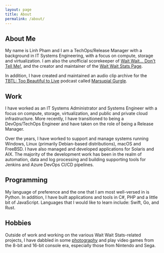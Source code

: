 ```yaml
---
layout: page
title: About
permalink: /about/
---
```


## About Me

My name is Linh Pham and I am a TechOps/Release Manager with a background in IT Systems Engineering, with a focus on compute, storage and virtualization. I am also the unofficial scorekeeper of [Wait Wait... Don't Tell Me!](https://waitwait.npr.org), and the creator and maintainer of the [Wait Wait Stats Page](https://stats.wwdt.me).

In addition, I have created and maintained an audio clip archive for the [TBTL: Too Beautiful to Live](https://tbtl.net) podcast called [Marsupial Gurgle](https://marsupialgurgle.com).

## Work

I have worked as an IT Systems Administrator and Systems Engineer with a focus on compute, storage, virtualization, and public and private cloud infrastructure. More recently, I have transitioned to being a DevOps/TechOps Engineer and have taken on the role of being a Release Manager.

Over the years, I have worked to support and manage systems running Windows, Linux (primarily Debian-based distributions), macOS and FreeBSD. I have also managed and developed applications for Solaris and AIX. The majority of the development work has been in the realm of automation, data and log processing and building supporting tools for Jenkins and Azure DevOps CI/CD pipelines.

## Programming

My language of preference and the one that I am most well-versed in is Python. In addition, I have built applications and tools in C#, PHP and a little bit of JavaScript. Languages that I would like to learn include: Swift, Go, and Rust.

## Hobbies

Outside of work and working on the various Wait Wait Stats-related projects, I have dabbled in some [photography](https://www.flickr.com/photos/questionlp/albums) and play video games from the 8-bit and 16-bit console era, especially those from Nintendo and Sega.
